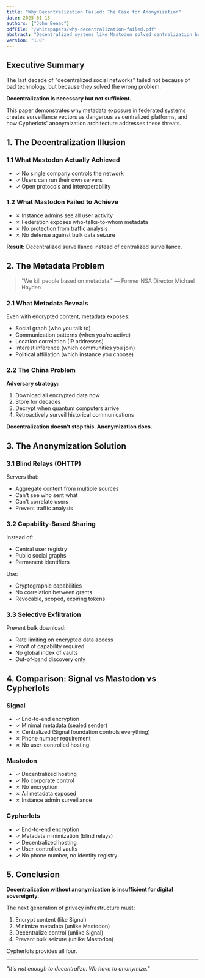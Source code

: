 ```yaml
---
title: "Why Decentralization Failed: The Case for Anonymization"
date: 2025-01-15
authors: ["John Benac"]
pdfFile: "/whitepapers/why-decentralization-failed.pdf"
abstract: "Decentralized systems like Mastodon solved centralization but created new surveillance vectors. This paper argues that anonymization—through metadata minimization and traffic obfuscation—is the missing ingredient for true digital sovereignty."
version: "1.0"
---
```


## Executive Summary

The last decade of "decentralized social networks" failed not because of bad technology, but because they solved the wrong problem. 

**Decentralization is necessary but not sufficient.**

This paper demonstrates why metadata exposure in federated systems creates surveillance vectors as dangerous as centralized platforms, and how Cypherlots' anonymization architecture addresses these threats.

## 1. The Decentralization Illusion

### 1.1 What Mastodon Actually Achieved

- ✓ No single company controls the network
- ✓ Users can run their own servers
- ✓ Open protocols and interoperability

### 1.2 What Mastodon Failed to Achieve

- ✗ Instance admins see all user activity
- ✗ Federation exposes who-talks-to-whom metadata
- ✗ No protection from traffic analysis
- ✗ No defense against bulk data seizure

**Result:** Decentralized surveillance instead of centralized surveillance.

## 2. The Metadata Problem

> "We kill people based on metadata." — Former NSA Director Michael Hayden

### 2.1 What Metadata Reveals

Even with encrypted content, metadata exposes:

- Social graph (who you talk to)
- Communication patterns (when you're active)
- Location correlation (IP addresses)
- Interest inference (which communities you join)
- Political affiliation (which instance you choose)

### 2.2 The China Problem

**Adversary strategy:**
1. Download all encrypted data now
2. Store for decades
3. Decrypt when quantum computers arrive
4. Retroactively surveil historical communications

**Decentralization doesn't stop this. Anonymization does.**

## 3. The Anonymization Solution

### 3.1 Blind Relays (OHTTP)

Servers that:
- Aggregate content from multiple sources
- Can't see who sent what
- Can't correlate users
- Prevent traffic analysis

### 3.2 Capability-Based Sharing

Instead of:
- Central user registry
- Public social graphs
- Permanent identifiers

Use:
- Cryptographic capabilities
- No correlation between grants
- Revocable, scoped, expiring tokens

### 3.3 Selective Exfiltration

Prevent bulk download:
- Rate limiting on encrypted data access
- Proof of capability required
- No global index of vaults
- Out-of-band discovery only

## 4. Comparison: Signal vs Mastodon vs Cypherlots

### Signal
- ✓ End-to-end encryption
- ✓ Minimal metadata (sealed sender)
- ✗ Centralized (Signal foundation controls everything)
- ✗ Phone number requirement
- ✗ No user-controlled hosting

### Mastodon  
- ✓ Decentralized hosting
- ✓ No corporate control
- ✗ No encryption
- ✗ All metadata exposed
- ✗ Instance admin surveillance

### Cypherlots
- ✓ End-to-end encryption
- ✓ Metadata minimization (blind relays)
- ✓ Decentralized hosting
- ✓ User-controlled vaults
- ✓ No phone number, no identity registry

## 5. Conclusion

**Decentralization without anonymization is insufficient for digital sovereignty.**

The next generation of privacy infrastructure must:
1. Encrypt content (like Signal)
2. Minimize metadata (unlike Mastodon)
3. Decentralize control (unlike Signal)
4. Prevent bulk seizure (unlike Mastodon)

Cypherlots provides all four.

---

*"It's not enough to decentralize. We have to anonymize."*